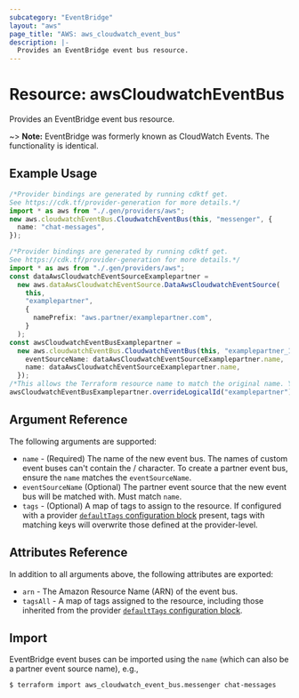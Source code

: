 ```yaml
---
subcategory: "EventBridge"
layout: "aws"
page_title: "AWS: aws_cloudwatch_event_bus"
description: |-
  Provides an EventBridge event bus resource.
---
```


# Resource: awsCloudwatchEventBus

Provides an EventBridge event bus resource.

\~> **Note:** EventBridge was formerly known as CloudWatch Events. The functionality is identical.

## Example Usage

```typescript
/*Provider bindings are generated by running cdktf get.
See https://cdk.tf/provider-generation for more details.*/
import * as aws from "./.gen/providers/aws";
new aws.cloudwatchEventBus.CloudwatchEventBus(this, "messenger", {
  name: "chat-messages",
});

```

```typescript
/*Provider bindings are generated by running cdktf get.
See https://cdk.tf/provider-generation for more details.*/
import * as aws from "./.gen/providers/aws";
const dataAwsCloudwatchEventSourceExamplepartner =
  new aws.dataAwsCloudwatchEventSource.DataAwsCloudwatchEventSource(
    this,
    "examplepartner",
    {
      namePrefix: "aws.partner/examplepartner.com",
    }
  );
const awsCloudwatchEventBusExamplepartner =
  new aws.cloudwatchEventBus.CloudwatchEventBus(this, "examplepartner_1", {
    eventSourceName: dataAwsCloudwatchEventSourceExamplepartner.name,
    name: dataAwsCloudwatchEventSourceExamplepartner.name,
  });
/*This allows the Terraform resource name to match the original name. You can remove the call if you don't need them to match.*/
awsCloudwatchEventBusExamplepartner.overrideLogicalId("examplepartner");

```

## Argument Reference

The following arguments are supported:

* `name` - (Required) The name of the new event bus. The names of custom event buses can't contain the / character. To create a partner event bus, ensure the `name` matches the `eventSourceName`.
* `eventSourceName` (Optional) The partner event source that the new event bus will be matched with. Must match `name`.
* `tags` - (Optional)  A map of tags to assign to the resource. If configured with a provider [`defaultTags` configuration block](https://registry.terraform.io/providers/hashicorp/aws/latest/docs#default_tags-configuration-block) present, tags with matching keys will overwrite those defined at the provider-level.

## Attributes Reference

In addition to all arguments above, the following attributes are exported:

* `arn` - The Amazon Resource Name (ARN) of the event bus.
* `tagsAll` - A map of tags assigned to the resource, including those inherited from the provider [`defaultTags` configuration block](https://registry.terraform.io/providers/hashicorp/aws/latest/docs#default_tags-configuration-block).

## Import

EventBridge event buses can be imported using the `name` (which can also be a partner event source name), e.g.,

```console
$ terraform import aws_cloudwatch_event_bus.messenger chat-messages
```
